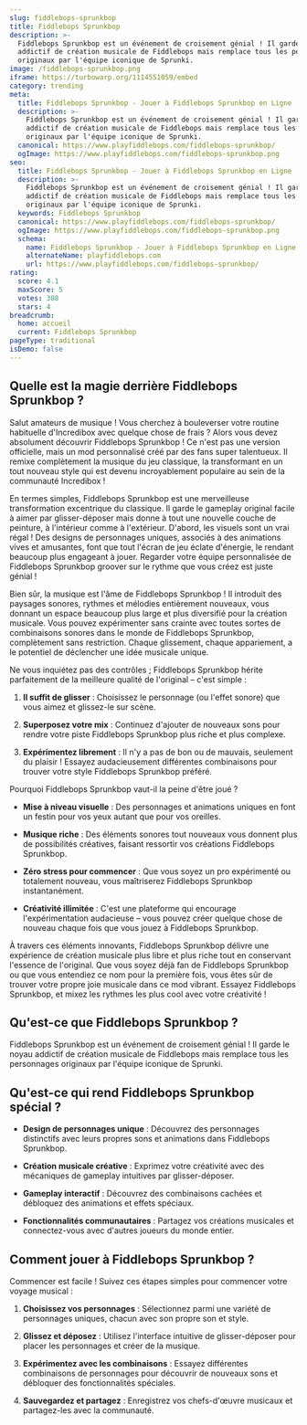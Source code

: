 ```yaml
---
slug: fiddlebops-sprunkbop
title: Fiddlebops Sprunkbop
description: >-
  Fiddlebops Sprunkbop est un événement de croisement génial ! Il garde le noyau
  addictif de création musicale de Fiddlebops mais remplace tous les personnages
  originaux par l'équipe iconique de Sprunki.
image: /fiddlebops-sprunkbop.png
iframe: https://turbowarp.org/1114551059/embed
category: trending
meta:
  title: Fiddlebops Sprunkbop - Jouer à Fiddlebops Sprunkbop en Ligne
  description: >-
    Fiddlebops Sprunkbop est un événement de croisement génial ! Il garde le noyau
    addictif de création musicale de Fiddlebops mais remplace tous les personnages
    originaux par l'équipe iconique de Sprunki.
  canonical: https://www.playfiddlebops.com/fiddlebops-sprunkbop/
  ogImage: https://www.playfiddlebops.com/fiddlebops-sprunkbop.png
seo:
  title: Fiddlebops Sprunkbop - Jouer à Fiddlebops Sprunkbop en Ligne
  description: >-
    Fiddlebops Sprunkbop est un événement de croisement génial ! Il garde le noyau
    addictif de création musicale de Fiddlebops mais remplace tous les personnages
    originaux par l'équipe iconique de Sprunki.
  keywords: Fiddlebops Sprunkbop
  canonical: https://www.playfiddlebops.com/fiddlebops-sprunkbop/
  ogImage: https://www.playfiddlebops.com/fiddlebops-sprunkbop.png
  schema:
    name: Fiddlebops Sprunkbop - Jouer à Fiddlebops Sprunkbop en Ligne
    alternateName: playfiddlebops.com
    url: https://www.playfiddlebops.com/fiddlebops-sprunkbop/
rating:
  score: 4.1
  maxScore: 5
  votes: 308
  stars: 4
breadcrumb:
  home: accueil
  current: Fiddlebops Sprunkbop
pageType: traditional
isDemo: false
---
```


## Quelle est la magie derrière Fiddlebops Sprunkbop ?

Salut amateurs de musique ! Vous cherchez à bouleverser votre routine habituelle d'Incredibox avec quelque chose de frais ? Alors vous devez absolument découvrir Fiddlebops Sprunkbop ! Ce n'est pas une version officielle, mais un mod personnalisé créé par des fans super talentueux. Il remixe complètement la musique du jeu classique, la transformant en un tout nouveau style qui est devenu incroyablement populaire au sein de la communauté Incredibox !

En termes simples, Fiddlebops Sprunkbop est une merveilleuse transformation excentrique du classique. Il garde le gameplay original facile à aimer par glisser-déposer mais donne à tout une nouvelle couche de peinture, à l'intérieur comme à l'extérieur. D'abord, les visuels sont un vrai régal ! Des designs de personnages uniques, associés à des animations vives et amusantes, font que tout l'écran de jeu éclate d'énergie, le rendant beaucoup plus engageant à jouer. Regarder votre équipe personnalisée de Fiddlebops Sprunkbop groover sur le rythme que vous créez est juste génial !

Bien sûr, la musique est l'âme de Fiddlebops Sprunkbop ! Il introduit des paysages sonores, rythmes et mélodies entièrement nouveaux, vous donnant un espace beaucoup plus large et plus diversifié pour la création musicale. Vous pouvez expérimenter sans crainte avec toutes sortes de combinaisons sonores dans le monde de Fiddlebops Sprunkbop, complètement sans restriction. Chaque glissement, chaque appariement, a le potentiel de déclencher une idée musicale unique.

Ne vous inquiétez pas des contrôles ; Fiddlebops Sprunkbop hérite parfaitement de la meilleure qualité de l'original – c'est simple :

1. **Il suffit de glisser** : Choisissez le personnage (ou l'effet sonore) que vous aimez et glissez-le sur scène.

1. **Superposez votre mix** : Continuez d'ajouter de nouveaux sons pour rendre votre piste Fiddlebops Sprunkbop plus riche et plus complexe.

1. **Expérimentez librement** : Il n'y a pas de bon ou de mauvais, seulement du plaisir ! Essayez audacieusement différentes combinaisons pour trouver votre style Fiddlebops Sprunkbop préféré.

Pourquoi Fiddlebops Sprunkbop vaut-il la peine d'être joué ?

- **Mise à niveau visuelle** : Des personnages et animations uniques en font un festin pour vos yeux autant que pour vos oreilles.

- **Musique riche** : Des éléments sonores tout nouveaux vous donnent plus de possibilités créatives, faisant ressortir vos créations Fiddlebops Sprunkbop.

- **Zéro stress pour commencer** : Que vous soyez un pro expérimenté ou totalement nouveau, vous maîtriserez Fiddlebops Sprunkbop instantanément.

- **Créativité illimitée** : C'est une plateforme qui encourage l'expérimentation audacieuse – vous pouvez créer quelque chose de nouveau chaque fois que vous jouez à Fiddlebops Sprunkbop.

À travers ces éléments innovants, Fiddlebops Sprunkbop délivre une expérience de création musicale plus libre et plus riche tout en conservant l'essence de l'original. Que vous soyez déjà fan de Fiddlebops Sprunkbop ou que vous entendiez ce nom pour la première fois, vous êtes sûr de trouver votre propre joie musicale dans ce mod vibrant. Essayez Fiddlebops Sprunkbop, et mixez les rythmes les plus cool avec votre créativité !

## Qu'est-ce que Fiddlebops Sprunkbop ?

Fiddlebops Sprunkbop est un événement de croisement génial ! Il garde le noyau addictif de création musicale de Fiddlebops mais remplace tous les personnages originaux par l'équipe iconique de Sprunki.

## Qu'est-ce qui rend Fiddlebops Sprunkbop spécial ?

- **Design de personnages unique** : Découvrez des personnages distinctifs avec leurs propres sons et animations dans Fiddlebops Sprunkbop.

- **Création musicale créative** : Exprimez votre créativité avec des mécaniques de gameplay intuitives par glisser-déposer.

- **Gameplay interactif** : Découvrez des combinaisons cachées et débloquez des animations et effets spéciaux.

- **Fonctionnalités communautaires** : Partagez vos créations musicales et connectez-vous avec d'autres joueurs du monde entier.

## Comment jouer à Fiddlebops Sprunkbop ?

Commencer est facile ! Suivez ces étapes simples pour commencer votre voyage musical :

1. **Choisissez vos personnages** : Sélectionnez parmi une variété de personnages uniques, chacun avec son propre son et style.

1. **Glissez et déposez** : Utilisez l'interface intuitive de glisser-déposer pour placer les personnages et créer de la musique.

1. **Expérimentez avec les combinaisons** : Essayez différentes combinaisons de personnages pour découvrir de nouveaux sons et débloquer des fonctionnalités spéciales.

1. **Sauvegardez et partagez** : Enregistrez vos chefs-d'œuvre musicaux et partagez-les avec la communauté.